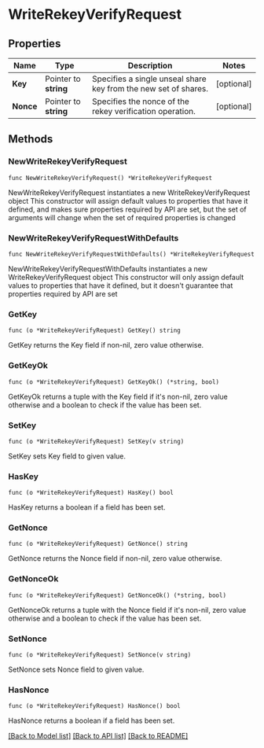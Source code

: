 # WriteRekeyVerifyRequest


## Properties

Name | Type | Description | Notes
------------ | ------------- | ------------- | -------------
**Key** | Pointer to **string** | Specifies a single unseal share key from the new set of shares. | [optional] 
**Nonce** | Pointer to **string** | Specifies the nonce of the rekey verification operation. | [optional] 



## Methods


### NewWriteRekeyVerifyRequest

`func NewWriteRekeyVerifyRequest() *WriteRekeyVerifyRequest`

NewWriteRekeyVerifyRequest instantiates a new WriteRekeyVerifyRequest object
This constructor will assign default values to properties that have it defined,
and makes sure properties required by API are set, but the set of arguments
will change when the set of required properties is changed

### NewWriteRekeyVerifyRequestWithDefaults

`func NewWriteRekeyVerifyRequestWithDefaults() *WriteRekeyVerifyRequest`

NewWriteRekeyVerifyRequestWithDefaults instantiates a new WriteRekeyVerifyRequest object
This constructor will only assign default values to properties that have it defined,
but it doesn't guarantee that properties required by API are set


### GetKey

`func (o *WriteRekeyVerifyRequest) GetKey() string`

GetKey returns the Key field if non-nil, zero value otherwise.

### GetKeyOk

`func (o *WriteRekeyVerifyRequest) GetKeyOk() (*string, bool)`

GetKeyOk returns a tuple with the Key field if it's non-nil, zero value otherwise
and a boolean to check if the value has been set.

### SetKey

`func (o *WriteRekeyVerifyRequest) SetKey(v string)`

SetKey sets Key field to given value.


### HasKey

`func (o *WriteRekeyVerifyRequest) HasKey() bool`

HasKey returns a boolean if a field has been set.




### GetNonce

`func (o *WriteRekeyVerifyRequest) GetNonce() string`

GetNonce returns the Nonce field if non-nil, zero value otherwise.

### GetNonceOk

`func (o *WriteRekeyVerifyRequest) GetNonceOk() (*string, bool)`

GetNonceOk returns a tuple with the Nonce field if it's non-nil, zero value otherwise
and a boolean to check if the value has been set.

### SetNonce

`func (o *WriteRekeyVerifyRequest) SetNonce(v string)`

SetNonce sets Nonce field to given value.


### HasNonce

`func (o *WriteRekeyVerifyRequest) HasNonce() bool`

HasNonce returns a boolean if a field has been set.









[[Back to Model list]](../README.md#documentation-for-models) [[Back to API list]](../README.md#documentation-for-api-endpoints) [[Back to README]](../README.md)


